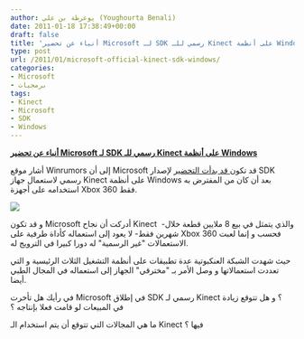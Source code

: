 ```yaml
---
author: يوغرطة بن علي (Youghourta Benali)
date: 2011-01-18 17:38:49+00:00
draft: false
title: 'أنباء عن تحضير Microsoft لـ SDK رسمي للـ Kinect على أنظمة Windows '
type: post
url: /2011/01/microsoft-official-kinect-sdk-windows/
categories:
- Microsoft
- برمجيات
tags:
- Kinect
- Microsoft
- SDK
- Windows
---
```


**[أنباء عن تحضير Microsoft لـ SDK رسمي للـ Kinect على أنظمة Windows](https://www.it-scoop.com/2011/01/microsoft-official-kinect-sdk-windows)**




أشار موقع Winrumors إلى أن Microsoft قد تكون[ قد بدأت التحضير](http://www.winrumors.com/microsoft-preparing-official-kinect-drivers-and-sdk-for-windows/) لإصدار SDK رسمي لاستعمال جهاز Kinect على أنظمة Windows بعد أن كان من المفترض به استخدامه على أجهزة Xbox 360 فقط.




[![](https://www.it-scoop.com/wp-content/uploads/2010/06/kinect-for-xbox-360.png)
](https://www.it-scoop.com/2011/01/microsoft-official-kinect-sdk-windows)


و قد تكون Microsoft أدركت أن نجاح Kinect  -والذي يتمثل في بيع 8 ملايين قطعة خلال شهرين فقط- لا يعود إلى استعماله كأداة طرفية على Xbox 360 فحسب و إنما لعبت الاستعمالات "غير الرسمية" له دورا كبيرا في الترويج له.

حيث شهدت الشبكة العنكبوتية عدة تطبيقات على أنظمة التشغيل الثلاث الرئيسية و التي تعددت استعمالاتها و وصل الأمر بـ "مخترقي" الجهاز إلى استعماله في المجال الطبي أيضا.

في رأيك هل تأخرت Microsoft في إطلاق SDK رسمي لـ Kinect ؟ و هل تتوقع زيادة في المبيعات لو قامت فعلا بإنتاجه ؟

ما هي المجالات التي تتوقع أن يتم استخدام الـ Kinect فيها ؟

